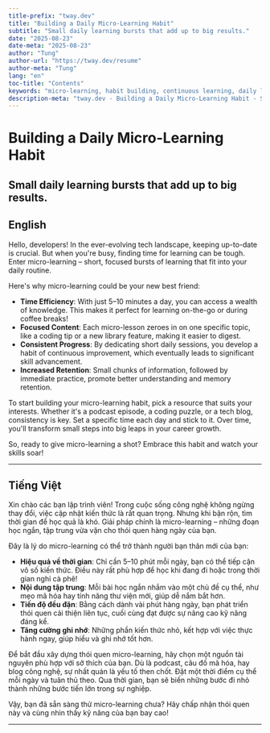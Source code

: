 ```yaml
---
title-prefix: "tway.dev"
title: "Building a Daily Micro-Learning Habit"
subtitle: "Small daily learning bursts that add up to big results."
date: "2025-08-23"
date-meta: "2025-08-23"
author: "Tung"
author-url: "https://tway.dev/resume"
author-meta: "Tung"
lang: "en"
toc-title: "Contents"
keywords: "micro-learning, habit building, continuous learning, daily learning, skill improvement"
description-meta: "tway.dev - Building a Daily Micro-Learning Habit - Small daily learning bursts that add up to big results."
---
```


# Building a Daily Micro-Learning Habit
## Small daily learning bursts that add up to big results.

## English
Hello, developers! In the ever-evolving tech landscape, keeping up-to-date is crucial. But when you're busy, finding time for learning can be tough. Enter micro-learning – short, focused bursts of learning that fit into your daily routine.

Here's why micro-learning could be your new best friend:

- **Time Efficiency**: With just 5–10 minutes a day, you can access a wealth of knowledge. This makes it perfect for learning on-the-go or during coffee breaks!
- **Focused Content**: Each micro-lesson zeroes in on one specific topic, like a coding tip or a new library feature, making it easier to digest.
- **Consistent Progress**: By dedicating short daily sessions, you develop a habit of continuous improvement, which eventually leads to significant skill advancement.
- **Increased Retention**: Small chunks of information, followed by immediate practice, promote better understanding and memory retention.

To start building your micro-learning habit, pick a resource that suits your interests. Whether it's a podcast episode, a coding puzzle, or a tech blog, consistency is key. Set a specific time each day and stick to it. Over time, you'll transform small steps into big leaps in your career growth.

So, ready to give micro-learning a shot? Embrace this habit and watch your skills soar!

---

## Tiếng Việt
Xin chào các bạn lập trình viên! Trong cuộc sống công nghệ không ngừng thay đổi, việc cập nhật kiến thức là rất quan trọng. Nhưng khi bận rộn, tìm thời gian để học quả là khó. Giải pháp chính là micro-learning – những đoạn học ngắn, tập trung vừa vặn cho thói quen hàng ngày của bạn.

Đây là lý do micro-learning có thể trở thành người bạn thân mới của bạn:

- **Hiệu quả về thời gian**: Chỉ cần 5–10 phút mỗi ngày, bạn có thể tiếp cận vô số kiến thức. Điều này rất phù hợp để học khi đang đi hoặc trong thời gian nghỉ cà phê!
- **Nội dung tập trung**: Mỗi bài học ngắn nhắm vào một chủ đề cụ thể, như mẹo mã hóa hay tính năng thư viện mới, giúp dễ nắm bắt hơn.
- **Tiến độ đều đặn**: Bằng cách dành vài phút hàng ngày, bạn phát triển thói quen cải thiện liên tục, cuối cùng đạt được sự nâng cao kỹ năng đáng kể.
- **Tăng cường ghi nhớ**: Những phần kiến thức nhỏ, kết hợp với việc thực hành ngay, giúp hiểu và ghi nhớ tốt hơn.

Để bắt đầu xây dựng thói quen micro-learning, hãy chọn một nguồn tài nguyên phù hợp với sở thích của bạn. Dù là podcast, câu đố mã hóa, hay blog công nghệ, sự nhất quán là yếu tố then chốt. Đặt một thời điểm cụ thể mỗi ngày và tuân thủ theo. Qua thời gian, bạn sẽ biến những bước đi nhỏ thành những bước tiến lớn trong sự nghiệp.

Vậy, bạn đã sẵn sàng thử micro-learning chưa? Hãy chấp nhận thói quen này và cùng nhìn thấy kỹ năng của bạn bay cao!

---